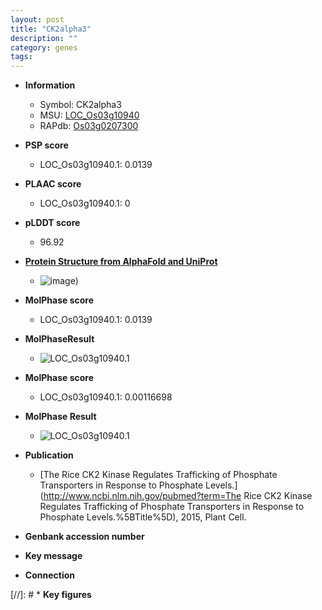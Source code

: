 ```yaml
---
layout: post
title: "CK2alpha3"
description: ""
category: genes
tags: 
---
```


* **Information**  
    + Symbol: CK2alpha3  
    + MSU: [LOC_Os03g10940](http://rice.plantbiology.msu.edu/cgi-bin/ORF_infopage.cgi?orf=LOC_Os03g10940)  
    + RAPdb: [Os03g0207300](http://rapdb.dna.affrc.go.jp/viewer/gbrowse_details/irgsp1?name=Os03g0207300)  

* **PSP score**  
    + LOC_Os03g10940.1: 0.0139 

* **PLAAC score**  
    + LOC_Os03g10940.1: 0 

* **pLDDT score**
    + 96.92

* **[Protein Structure from AlphaFold and UniProt](https://www.uniprot.org/uniprotkb/Q10Q71/entry#structure)**
    + ![image](https://ricepsp.github.io/images/Q1/AF-Q10Q71-F1.png))

* **MolPhase score**
    + LOC_Os03g10940.1: 0.0139

* **MolPhaseResult**
    + ![LOC_Os03g10940.1](https://ricepsp.github.io/pictures/LOC_Os03g/LOC_Os03g10940.1.png)

* **MolPhase score**
    + LOC_Os03g10940.1: 0.00116698

* **MolPhase Result**
    + ![LOC_Os03g10940.1](https://304243504.github.io/Pictures/LOC_Os03g/LOC_Os03g10940.1.png)

* **Publication**  
    + [The Rice CK2 Kinase Regulates Trafficking of Phosphate Transporters in Response to Phosphate Levels.](http://www.ncbi.nlm.nih.gov/pubmed?term=The Rice CK2 Kinase Regulates Trafficking of Phosphate Transporters in Response to Phosphate Levels.%5BTitle%5D), 2015, Plant Cell.

* **Genbank accession number**  

* **Key message**  

* **Connection**  

[//]: # * **Key figures**  


